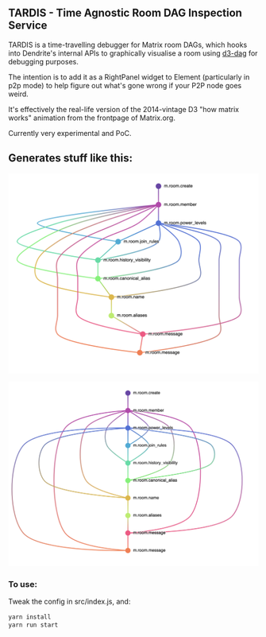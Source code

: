 ## TARDIS - Time Agnostic Room DAG Inspection Service

TARDIS is a time-travelling debugger for Matrix room DAGs, which hooks into
Dendrite's internal APIs to graphically visualise a room using [d3-dag](https://github.com/erikbrinkman/d3-dag) for
debugging purposes.

The intention is to add it as a RightPanel widget to Element (particularly in p2p mode)
to help figure out what's gone wrong if your P2P node goes weird.

It's effectively the real-life version of the 2014-vintage D3 "how matrix
works" animation from the frontpage of Matrix.org.

Currently very experimental and PoC.

## Generates stuff like this:

![](img/sugiyama.png)

![](img/zherebko.png)

### To use:

Tweak the config in src/index.js, and:

```
yarn install
yarn run start
```
